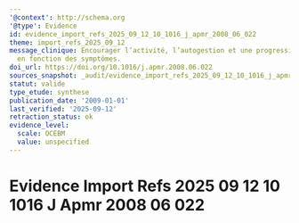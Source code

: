 ```yaml
---
'@context': http://schema.org
'@type': Evidence
id: evidence_import_refs_2025_09_12_10_1016_j_apmr_2008_06_022
theme: import_refs_2025_09_12
message_clinique: Encourager l’activité, l’autogestion et une progression graduée
  en fonction des symptômes.
doi_url: https://doi.org/10.1016/j.apmr.2008.06.022
sources_snapshot: _audit/evidence_import_refs_2025_09_12_10_1016_j_apmr_2008_06_022.json
statut: valide
type_etude: synthese
publication_date: '2009-01-01'
last_verified: '2025-09-12'
retraction_status: ok
evidence_level:
  scale: OCEBM
  value: unspecified
---
```

# Evidence Import Refs 2025 09 12 10 1016 J Apmr 2008 06 022

